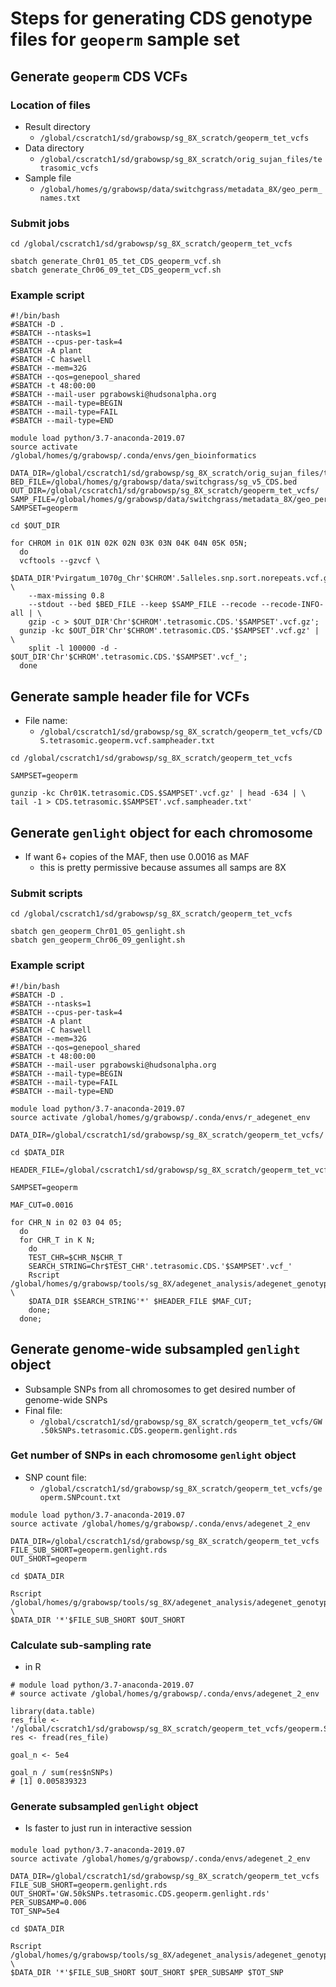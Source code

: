 # Steps for generating CDS genotype files for `geoperm` sample set

## Generate `geoperm` CDS VCFs
### Location of files
* Result directory
  * `/global/cscratch1/sd/grabowsp/sg_8X_scratch/geoperm_tet_vcfs`
* Data directory
  * `/global/cscratch1/sd/grabowsp/sg_8X_scratch/orig_sujan_files/tetrasomic_vcfs`
* Sample file
  * `/global/homes/g/grabowsp/data/switchgrass/metadata_8X/geo_perm_names.txt`
### Submit jobs
```
cd /global/cscratch1/sd/grabowsp/sg_8X_scratch/geoperm_tet_vcfs

sbatch generate_Chr01_05_tet_CDS_geoperm_vcf.sh
sbatch generate_Chr06_09_tet_CDS_geoperm_vcf.sh
```
### Example script
```
#!/bin/bash
#SBATCH -D .
#SBATCH --ntasks=1
#SBATCH --cpus-per-task=4
#SBATCH -A plant
#SBATCH -C haswell
#SBATCH --mem=32G
#SBATCH --qos=genepool_shared
#SBATCH -t 48:00:00
#SBATCH --mail-user pgrabowski@hudsonalpha.org
#SBATCH --mail-type=BEGIN
#SBATCH --mail-type=FAIL
#SBATCH --mail-type=END

module load python/3.7-anaconda-2019.07
source activate /global/homes/g/grabowsp/.conda/envs/gen_bioinformatics

DATA_DIR=/global/cscratch1/sd/grabowsp/sg_8X_scratch/orig_sujan_files/tetrasomic_vcfs/
BED_FILE=/global/homes/g/grabowsp/data/switchgrass/sg_v5_CDS.bed
OUT_DIR=/global/cscratch1/sd/grabowsp/sg_8X_scratch/geoperm_tet_vcfs/
SAMP_FILE=/global/homes/g/grabowsp/data/switchgrass/metadata_8X/geo_perm_names.txt
SAMPSET=geoperm

cd $OUT_DIR

for CHROM in 01K 01N 02K 02N 03K 03N 04K 04N 05K 05N;
  do
  vcftools --gzvcf \
    $DATA_DIR'Pvirgatum_1070g_Chr'$CHROM'.5alleles.snp.sort.norepeats.vcf.gz' \
    --max-missing 0.8
    --stdout --bed $BED_FILE --keep $SAMP_FILE --recode --recode-INFO-all | \
    gzip -c > $OUT_DIR'Chr'$CHROM'.tetrasomic.CDS.'$SAMPSET'.vcf.gz';
  gunzip -kc $OUT_DIR'Chr'$CHROM'.tetrasomic.CDS.'$SAMPSET'.vcf.gz' | \
    split -l 100000 -d - $OUT_DIR'Chr'$CHROM'.tetrasomic.CDS.'$SAMPSET'.vcf_';
  done

```

## Generate sample header file for VCFs
* File name:
  * `/global/cscratch1/sd/grabowsp/sg_8X_scratch/geoperm_tet_vcfs/CDS.tetrasomic.geoperm.vcf.sampheader.txt`
```
cd /global/cscratch1/sd/grabowsp/sg_8X_scratch/geoperm_tet_vcfs

SAMPSET=geoperm

gunzip -kc Chr01K.tetrasomic.CDS.$SAMPSET'.vcf.gz' | head -634 | \
tail -1 > CDS.tetrasomic.$SAMPSET'.vcf.sampheader.txt'
```

## Generate `genlight` object for each chromosome
* If want 6+ copies of the MAF, then use 0.0016 as MAF
  * this is pretty permissive because assumes all samps are 8X
### Submit scripts
```
cd /global/cscratch1/sd/grabowsp/sg_8X_scratch/geoperm_tet_vcfs

sbatch gen_geoperm_Chr01_05_genlight.sh
sbatch gen_geoperm_Chr06_09_genlight.sh
```
### Example script
```
#!/bin/bash
#SBATCH -D .
#SBATCH --ntasks=1
#SBATCH --cpus-per-task=4
#SBATCH -A plant
#SBATCH -C haswell 
#SBATCH --mem=32G
#SBATCH --qos=genepool_shared
#SBATCH -t 48:00:00
#SBATCH --mail-user pgrabowski@hudsonalpha.org
#SBATCH --mail-type=BEGIN
#SBATCH --mail-type=FAIL
#SBATCH --mail-type=END

module load python/3.7-anaconda-2019.07
source activate /global/homes/g/grabowsp/.conda/envs/r_adegenet_env

DATA_DIR=/global/cscratch1/sd/grabowsp/sg_8X_scratch/geoperm_tet_vcfs/

cd $DATA_DIR

HEADER_FILE=/global/cscratch1/sd/grabowsp/sg_8X_scratch/geoperm_tet_vcfs/CDS.tetrasomic.geoperm.vcf.sampheader.txt

SAMPSET=geoperm

MAF_CUT=0.0016

for CHR_N in 02 03 04 05;
  do
  for CHR_T in K N;
    do
    TEST_CHR=$CHR_N$CHR_T
    SEARCH_STRING=Chr$TEST_CHR'.tetrasomic.CDS.'$SAMPSET'.vcf_'
    Rscript /global/homes/g/grabowsp/tools/sg_8X/adegenet_analysis/adegenet_genotype_generation/make_Chr_genlight_objs.r \
    $DATA_DIR $SEARCH_STRING'*' $HEADER_FILE $MAF_CUT;
    done;
  done;
```

## Generate genome-wide subsampled `genlight` object 
* Subsample SNPs from all chromosomes to get desired number of genome-wide SNPs
* Final file:
  * `/global/cscratch1/sd/grabowsp/sg_8X_scratch/geoperm_tet_vcfs/GW.50kSNPs.tetrasomic.CDS.geoperm.genlight.rds`
### Get number of SNPs in each chromosome `genlight` object
* SNP count file:
  * `/global/cscratch1/sd/grabowsp/sg_8X_scratch/geoperm_tet_vcfs/geoperm.SNPcount.txt`
```
module load python/3.7-anaconda-2019.07
source activate /global/homes/g/grabowsp/.conda/envs/adegenet_2_env

DATA_DIR=/global/cscratch1/sd/grabowsp/sg_8X_scratch/geoperm_tet_vcfs
FILE_SUB_SHORT=geoperm.genlight.rds
OUT_SHORT=geoperm

cd $DATA_DIR

Rscript /global/homes/g/grabowsp/tools/sg_8X/adegenet_analysis/adegenet_genotype_generation/get_tot_nSNPs.r \
$DATA_DIR '*'$FILE_SUB_SHORT $OUT_SHORT
```
### Calculate sub-sampling rate
* in R
```
# module load python/3.7-anaconda-2019.07
# source activate /global/homes/g/grabowsp/.conda/envs/adegenet_2_env

library(data.table)
res_file <- '/global/cscratch1/sd/grabowsp/sg_8X_scratch/geoperm_tet_vcfs/geoperm.SNPcount.txt'
res <- fread(res_file)

goal_n <- 5e4

goal_n / sum(res$nSNPs)
# [1] 0.005839323
```
### Generate subsampled `genlight` object
* Is faster to just run in interactive session
####
```
module load python/3.7-anaconda-2019.07
source activate /global/homes/g/grabowsp/.conda/envs/adegenet_2_env

DATA_DIR=/global/cscratch1/sd/grabowsp/sg_8X_scratch/geoperm_tet_vcfs
FILE_SUB_SHORT=geoperm.genlight.rds
OUT_SHORT='GW.50kSNPs.tetrasomic.CDS.geoperm.genlight.rds'
PER_SUBSAMP=0.006
TOT_SNP=5e4

cd $DATA_DIR

Rscript /global/homes/g/grabowsp/tools/sg_8X/adegenet_analysis/adegenet_genotype_generation/subsample_genlight.r \
$DATA_DIR '*'$FILE_SUB_SHORT $OUT_SHORT $PER_SUBSAMP $TOT_SNP
```


